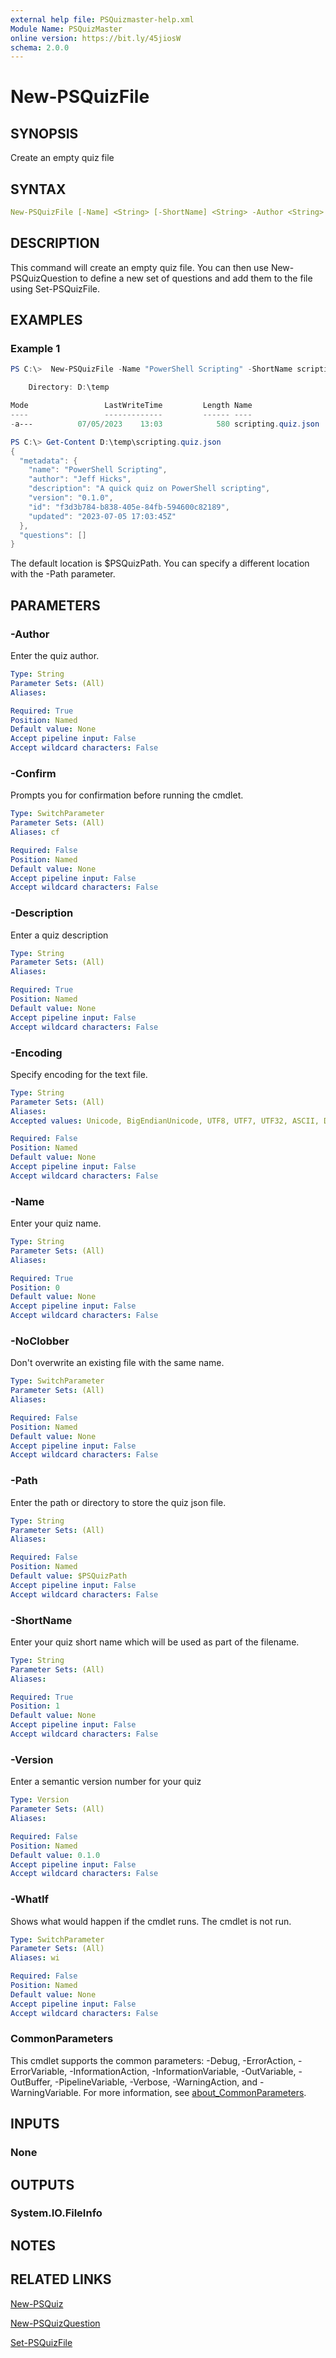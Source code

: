```yaml
---
external help file: PSQuizmaster-help.xml
Module Name: PSQuizMaster
online version: https://bit.ly/45jiosW
schema: 2.0.0
---
```


# New-PSQuizFile

## SYNOPSIS

Create an empty quiz file

## SYNTAX

```yaml
New-PSQuizFile [-Name] <String> [-ShortName] <String> -Author <String> -Description <String> [-Version <Version>] [-Path <String>] [-NoClobber] [-Encoding <String>] [-WhatIf] [-Confirm]  [<CommonParameters>]
```

## DESCRIPTION

This command will create an empty quiz file. You can then use New-PSQuizQuestion to define a new set of questions and add them to the file using Set-PSQuizFile.

## EXAMPLES

### Example 1

```powershell
PS C:\>  New-PSQuizFile -Name "PowerShell Scripting" -ShortName scripting -Author "Jeff Hicks" -Description "A quick quiz on PowerShell scripting" -Path d:\temp

    Directory: D:\temp

Mode                 LastWriteTime         Length Name
----                 -------------         ------ ----
-a---          07/05/2023    13:03            580 scripting.quiz.json

PS C:\> Get-Content D:\temp\scripting.quiz.json
{
  "metadata": {
    "name": "PowerShell Scripting",
    "author": "Jeff Hicks",
    "description": "A quick quiz on PowerShell scripting",
    "version": "0.1.0",
    "id": "f3d3b784-b838-405e-84fb-594600c82189",
    "updated": "2023-07-05 17:03:45Z"
  },
  "questions": []
}
```

The default location is $PSQuizPath. You can specify a different location with the -Path parameter.

## PARAMETERS

### -Author

Enter the quiz author.

```yaml
Type: String
Parameter Sets: (All)
Aliases:

Required: True
Position: Named
Default value: None
Accept pipeline input: False
Accept wildcard characters: False
```

### -Confirm

Prompts you for confirmation before running the cmdlet.

```yaml
Type: SwitchParameter
Parameter Sets: (All)
Aliases: cf

Required: False
Position: Named
Default value: None
Accept pipeline input: False
Accept wildcard characters: False
```

### -Description

Enter a quiz description

```yaml
Type: String
Parameter Sets: (All)
Aliases:

Required: True
Position: Named
Default value: None
Accept pipeline input: False
Accept wildcard characters: False
```

### -Encoding

Specify encoding for the text file.

```yaml
Type: String
Parameter Sets: (All)
Aliases:
Accepted values: Unicode, BigEndianUnicode, UTF8, UTF7, UTF32, ASCII, Default, OEM

Required: False
Position: Named
Default value: None
Accept pipeline input: False
Accept wildcard characters: False
```

### -Name

Enter your quiz name.

```yaml
Type: String
Parameter Sets: (All)
Aliases:

Required: True
Position: 0
Default value: None
Accept pipeline input: False
Accept wildcard characters: False
```

### -NoClobber

Don't overwrite an existing file with the same name.

```yaml
Type: SwitchParameter
Parameter Sets: (All)
Aliases:

Required: False
Position: Named
Default value: None
Accept pipeline input: False
Accept wildcard characters: False
```

### -Path

Enter the path or directory to store the quiz json file.

```yaml
Type: String
Parameter Sets: (All)
Aliases:

Required: False
Position: Named
Default value: $PSQuizPath
Accept pipeline input: False
Accept wildcard characters: False
```

### -ShortName

Enter your quiz short name which will be used as part of the filename.

```yaml
Type: String
Parameter Sets: (All)
Aliases:

Required: True
Position: 1
Default value: None
Accept pipeline input: False
Accept wildcard characters: False
```

### -Version

Enter a semantic version number for your quiz

```yaml
Type: Version
Parameter Sets: (All)
Aliases:

Required: False
Position: Named
Default value: 0.1.0
Accept pipeline input: False
Accept wildcard characters: False
```

### -WhatIf

Shows what would happen if the cmdlet runs.
The cmdlet is not run.

```yaml
Type: SwitchParameter
Parameter Sets: (All)
Aliases: wi

Required: False
Position: Named
Default value: None
Accept pipeline input: False
Accept wildcard characters: False
```

### CommonParameters

This cmdlet supports the common parameters: -Debug, -ErrorAction, -ErrorVariable, -InformationAction, -InformationVariable, -OutVariable, -OutBuffer, -PipelineVariable, -Verbose, -WarningAction, and -WarningVariable. For more information, see [about_CommonParameters](http://go.microsoft.com/fwlink/?LinkID=113216).

## INPUTS

### None

## OUTPUTS

### System.IO.FileInfo

## NOTES

## RELATED LINKS

[New-PSQuiz](New-PSQuiz.md)

[New-PSQuizQuestion](New-PSQuizQuestion.md)

[Set-PSQuizFile](Set-PSQuizFile.md)
